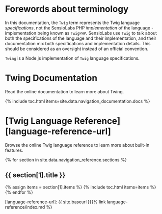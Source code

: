 # Forewords about terminology

In this documentation, the `Twig` term represents the Twig language *specifications*, not the SensioLabs PHP *implementation* of the language - implementation being known as `TwigPHP`. SensioLabs use `Twig` to talk about both the specifications of the language and their implementation, and their documentation mix both specifications and implementation details. This should be considered as an oversight instead of an official convention.

`Twing` is a Node.js implementation of `Twig` language specifications.

# Twing Documentation

Read the online documentation to learn more about Twing.

{% include toc.html items=site.data.navigation_documentation.docs %}

# [Twig Language Reference][language-reference-url]

Browse the online Twig language reference to learn more about built-in features.

<div>
    {% for section in site.data.navigation_reference.sections %}
        <h2>{{ section[1].title }}</h2>
        {% assign items = section[1].items %}
        {% include toc.html items=items %}
    {% endfor %}
</div>

[language-reference-url]: {{ site.baseurl }}{% link language-reference/index.md %}